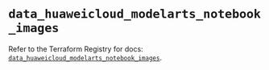 # `data_huaweicloud_modelarts_notebook_images`

Refer to the Terraform Registry for docs: [`data_huaweicloud_modelarts_notebook_images`](https://registry.terraform.io/providers/huaweicloud/huaweicloud/1.71.1/docs/data-sources/modelarts_notebook_images).

